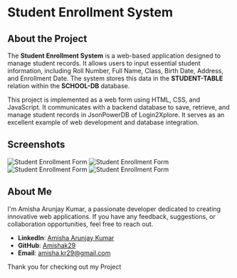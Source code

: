 # Student Enrollment System

## About the Project

The **Student Enrollment System** is a web-based application designed to manage student records. It allows users to input essential student information, including Roll Number, Full Name, Class, Birth Date, Address, and Enrollment Date. The system stores this data in the **STUDENT-TABLE** relation within the **SCHOOL-DB** database.

This project is implemented as a web form using HTML, CSS, and JavaScript. It communicates with a backend database to save, retrieve, and manage student records in JsonPowerDB of Login2Xplore. It serves as an excellent example of web development and database integration.

## Screenshots

![Student Enrollment Form]([screenshot.png]([https://drive.google.com/file/d/1NqszZLDuvnR5Q4XijPyYXc4SOY6mbrsY/view?usp=sharing](https://drive.google.com/file/d/1NqszZLDuvnR5Q4XijPyYXc4SOY6mbrsY/view?usp=sharing)))
![Student Enrollment Form]([screenshot.png]([https://drive.google.com/file/d/1NqszZLDuvnR5Q4XijPyYXc4SOY6mbrsY/view?usp=sharing](https://drive.google.com/file/d/1MY8lYKQaw7RJ0MBjRCHCTQM9cekyEMRQ/view?usp=sharing)))
![Student Enrollment Form]([screenshot.png]([https://drive.google.com/file/d/1NqszZLDuvnR5Q4XijPyYXc4SOY6mbrsY/view?usp=sharing](https://drive.google.com/file/d/1ukiOlbipOS0ftIEmkNcrSPhTqtHKgt4o/view?usp=sharing)))
![Student Enrollment Form]([screenshot.png]([https://drive.google.com/file/d/1NqszZLDuvnR5Q4XijPyYXc4SOY6mbrsY/view?usp=sharing](https://drive.google.com/file/d/1QLED7kiSdH5rtxbzRprP7zizFVGx71dY/view?usp=sharing)))

## About Me

I'm Amisha Arunjay Kumar, a passionate developer dedicated to creating innovative web applications. If you have any feedback, suggestions, or collaboration opportunities, feel free to reach out.

- **LinkedIn**: [Amisha Arunjay Kumar](https://www.linkedin.com/in/amisha-arunjay-kumar-028550204/)
- **GitHub**: [Amishak29](https://github.com/Amishak29)
- **Email**: amisha.kr29@gmail.com

Thank you for checking out my Project


